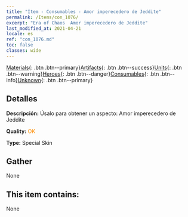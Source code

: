 ```yaml
---
title: "Item - Consumables - Amor imperecedero de Jeddite"
permalink: /Items/con_1076/
excerpt: "Era of Chaos  Amor imperecedero de Jeddite"
last_modified_at: 2021-04-21
locale: es
ref: "con_1076.md"
toc: false
classes: wide
---
```

 [Materials](/es/Items/){: .btn .btn--primary}[Artifacts](/es/Items/Artifacts/){: .btn .btn--success}[Units](/es/Items/Units/){: .btn .btn--warning}[Heroes](/es/Items/Heroes/){: .btn .btn--danger}[Consumables](/es/Items/Consumables/){: .btn .btn--info}[Unknown](/es/Items/Unknown/){: .btn .btn--primary}

## Detalles
 **Descripción:** Úsalo para obtener un aspecto: Amor imperecedero de Jeddite

 **Quality:** <span style="color: #FF8C00">OK</span>

 **Type:** Special Skin

## Gather

  None

## This item contains:

  None

